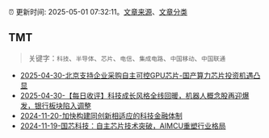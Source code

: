:alarm_clock: 更新时间: 2025-05-01 07:32:11。[文章来源](/README.md)、[文章分类](/TAGS.md)

## TMT


> 关键字：`科技`、`半导体`、`芯片`、`电信`、`集成电路`、`中国移动`、`中国联通`



- [2025-04-30-北京支持企业采购自主可控GPU芯片-国产算力芯片投资机遇凸显](https://www.cls.cn/detail/2019956) 
- [2025-04-30-【每日收评】科技成长风格全线回暖，机器人概念股再迎爆发，银行板块陷入调整](https://www.cls.cn/detail/2020759) 
- [2024-11-20-加快构建同创新相适应的科技金融体制](https://xueqiu.com/9193403816/313561745) 
- [2024-11-19-国芯科技：自主芯片技术突破，AIMCU重塑行业格局](https://xueqiu.com/8151841495/313402043) 
